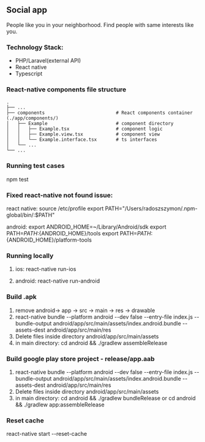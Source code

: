 ## Social app

People like you in your neighborhood.
Find people with same interests like you.

### Technology Stack:

- PHP/Laravel(external API)
- React native
- Typescript

### React-native components file structure

    .
    ├── ...
    ├── components                          # React components container (./app/components/)
    │   ├── Example                         # component directory
    │   │   ├── Example.tsx                 # component logic
    │   │   ├── Example.view.tsx            # component view
    │   │   └── Example.interface.tsx       # ts interfaces
    │   └── ...
    └── ...

### Running test cases

npm test

### Fixed react-native not found issue:

react native:
source /etc/profile
export PATH="/Users/radoszszymon/.npm-global/bin/:\$PATH"

android:
export ANDROID_HOME=~/Library/Android/sdk
export PATH=${PATH}:${ANDROID_HOME}/tools
export PATH=${PATH}:${ANDROID_HOME}/platform-tools

### Running locally

1. ios:
   react-native run-ios

2. android:
   react-native run-android

### Build .apk

1. remove android-> app -> src -> main -> res -> drawable
2. react-native bundle --platform android --dev false --entry-file index.js --bundle-output android/app/src/main/assets/index.android.bundle --assets-dest android/app/src/main/res
3. Delete files inside directory android/app/src/main/assets
4. in main directory: cd android && ./gradlew assembleRelease

### Build google play store project - release/app.aab

1. react-native bundle --platform android --dev false --entry-file index.js --bundle-output android/app/src/main/assets/index.android.bundle --assets-dest android/app/src/main/res
2. Delete files inside directory android/app/src/main/assets
3. in main directory: cd android && ./gradlew bundleRelease
   or cd android && ./gradlew app:assembleRelease

### Reset cache

react-native start --reset-cache
